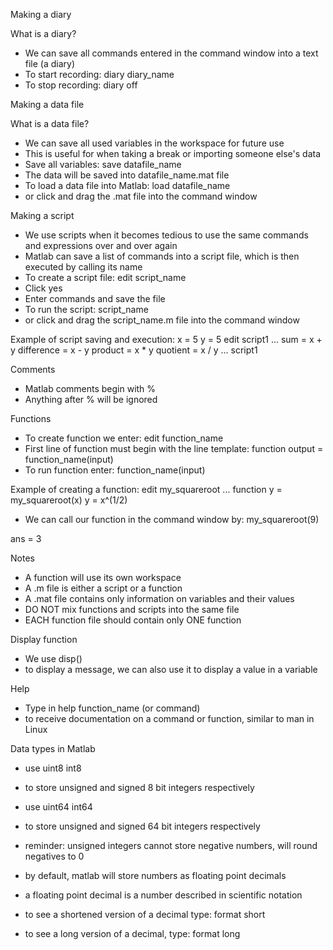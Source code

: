 Making a diary

What is a diary?
- We can save all commands entered in the command window into a text file (a diary)
- To start recording:
diary diary_name
- To stop recording:
diary off

Making a data file

What is a data file?
- We can save all used variables in the workspace for future use
- This is useful for when taking a break or importing someone else's data
- Save all variables:
save datafile_name
- The data will be saved into datafile_name.mat file
- To load a data file into Matlab:
load datafile_name
- or click and drag the .mat file into the command window

Making a script

- We use scripts when it becomes tedious to use the same commands and expressions
over and over again
- Matlab can save a list of commands into a script file, which is then executed
by calling its name
- To create a script file:
edit script_name
- Click yes
- Enter commands and save the file
- To run the script:
script_name
- or click and drag the script_name.m file into the command window

Example of script saving and execution:
x = 5
y = 5
edit script1
...
sum = x + y
difference = x - y
product = x * y
quotient = x / y
...
script1

Comments
- Matlab comments begin with %
- Anything after % will be ignored

Functions
- To create function we enter:
edit function_name
- First line of function must begin with the line template:
function output = function_name(input)
- To run function enter:
function_name(input)

Example of creating a function:
edit my_squareroot
...
function y = my_squareroot(x)
y = x^(1/2)

- We can call our function in the command window by:
my_squareroot(9)

ans = 3

Notes
- A function will use its own workspace
- A .m file is either a script or a function
- A .mat file contains only information on variables and their values
- DO NOT mix functions and scripts into the same file
- EACH function file should contain only ONE function

Display function
- We use 
disp()
- to display a message, we can also use it to display a value in a variable

Help
- Type in
help function_name (or command)
- to receive documentation on a command or function, similar to man in Linux

Data types in Matlab
- use
uint8
int8
- to store unsigned and signed 8 bit integers respectively
- use
uint64
int64
- to store unsigned and signed 64 bit integers respectively

- reminder: unsigned integers cannot store negative numbers, will round
negatives to 0

- by default, matlab will store numbers as floating point decimals
- a floating point decimal is a number described in scientific notation
- to see a shortened version of a decimal type:
format short
- to see a long version of a decimal, type:
format long


